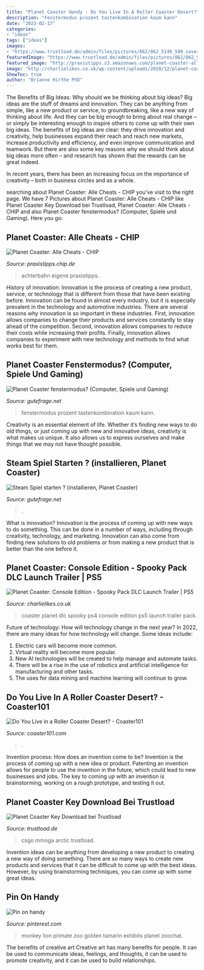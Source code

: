```yaml
---
title: "Planet Coaster Handy : Do You Live In A Roller Coaster Desert?"
description: "Fenstermodus prozent tastenkombination kaum kann"
date: "2023-02-17"
categories:
- "ideas"
tags: ["ideas"]
images:
- "https://www.trustload.de/admin/files/pictures/862/862_5140_590_cover-planet-coaster.png"
featuredImage: "https://www.trustload.de/admin/files/pictures/862/862_5140_590_cover-planet-coaster.png"
featured_image: "http://praxistipps.s3.amazonaws.com/planet-coaster-alle-cheats_daadc420.jpg?59612f7dabc91"
image: "http://charlielikes.co.uk/wp-content/uploads/2020/12/planet-coaster-console-edition-spooky-pack-dlc-launch-trailer-ps5-ps4-VWU3B-qumCA.jpg"
ShowToc: true
author: "Brianne Hirthe PhD"
---
```



The Benefits of Big Ideas: Why should we be thinking about big ideas?
Big ideas are the stuff of dreams and innovation. They can be anything from simple, like a new product or service, to groundbreaking, like a new way of thinking about life. And they can be big enough to bring about real change – or simply be interesting enough to inspire others to come up with their own big ideas.
The benefits of big ideas are clear: they drive innovation and creativity, help businesses expand their reach and reach new markets, increase productivity and efficiency, and even improve communication and teamwork. But there are also some key reasons why we should think about big ideas more often – and research has shown that the rewards can be great indeed.

In recent years, there has been an increasing focus on the importance of creativity – both in business circles and as a whole.

	

		
searching about Planet Coaster: Alle Cheats - CHIP you've visit to the right page. We have 7 Pictures about Planet Coaster: Alle Cheats - CHIP like Planet Coaster Key Download bei Trustload, Planet Coaster: Alle Cheats - CHIP and also Planet Coaster fenstermodus? (Computer, Spiele und Gaming). Here you go:
		
    
## Planet Coaster: Alle Cheats - CHIP

<img loading=lazy src="http://praxistipps.s3.amazonaws.com/planet-coaster-alle-cheats_daadc420.jpg?59612f7dabc91" onerror="this.onerror=null;this.src='https://tse1.mm.bing.net/th?id=OIP.S6l5mgH7i50qBEDHkH2bZQHaFj&amp;pid=15.1';" alt="Planet Coaster: Alle Cheats - CHIP">

_Source: praxistipps.chip.de_

>achterbahn eigene praxistipps. 

	

History of innovation:
Innovation is the process of creating a new product, service, or technology that is different from those that have been existing before. Innovation can be found in almost every industry, but it is especially prevalent in the technology and automotive industries. There are several reasons why innovation is so important in these industries. First, innovation allows companies to change their products and services constantly to stay ahead of the competition. Second, innovation allows companies to reduce their costs while increasing their profits. Finally, innovation allows companies to experiment with new technology and methods to find what works best for them.

    
## Planet Coaster Fenstermodus? (Computer, Spiele Und Gaming)

<img loading=lazy src="https://images.gutefrage.net/media/fragen/bilder/planet-coaster-fenstermodus/0_full.jpg?v=1565269217000" onerror="this.onerror=null;this.src='https://tse1.mm.bing.net/th?id=OIP.ls-QDqYbblznPYWyzrWOgAHaCF&amp;pid=15.1';" alt="Planet Coaster fenstermodus? (Computer, Spiele und Gaming)">

_Source: gutefrage.net_

>fenstermodus prozent tastenkombination kaum kann. 

	

Creativity is an essential element of life. Whether it’s finding new ways to do old things, or just coming up with new and innovative ideas, creativity is what makes us unique. It also allows us to express ourselves and make things that we may not have thought possible.

    
## Steam Spiel Starten ? (installieren, Planet Coaster)

<img loading=lazy src="https://images.gutefrage.net/media/fragen/bilder/steam-spiel-starten-/0_original.jpg?v=1476607773000" onerror="this.onerror=null;this.src='https://tse4.mm.bing.net/th?id=OIP.2WcteFKxbQ_VCSqwr7JWMQHaEK&amp;pid=15.1';" alt="Steam Spiel starten ? (installieren, Planet Coaster)">

_Source: gutefrage.net_

>. 

	

What is innovation?
Innovation is the process of coming up with new ways to do something. This can be done in a number of ways, including through creativity, technology, and marketing. Innovation can also come from finding new solutions to old problems or from making a new product that is better than the one before it.

    
## Planet Coaster: Console Edition - Spooky Pack DLC Launch Trailer | PS5

<img loading=lazy src="http://charlielikes.co.uk/wp-content/uploads/2020/12/planet-coaster-console-edition-spooky-pack-dlc-launch-trailer-ps5-ps4-VWU3B-qumCA.jpg" onerror="this.onerror=null;this.src='https://tse2.mm.bing.net/th?id=OIP.Lq47_wZosdGlTimhWNveiAHaEK&amp;pid=15.1';" alt="Planet Coaster: Console Edition - Spooky Pack DLC Launch Trailer | PS5">

_Source: charlielikes.co.uk_

>coaster planet dlc spooky ps4 console edition ps5 launch trailer pack. 

	

Future of technology: How will technology change in the next year?
In 2022, there are many ideas for how technology will change. Some ideas include:
1. Electric cars will become more common.
2. Virtual reality will become more popular. 
3. New AI technologies will be created to help manage and automate tasks. 
4. There will be a rise in the use of robotics and artificial intelligence for manufacturing and other tasks. 
5. The uses for data mining and machine learning will continue to grow.

    
## Do You Live In A Roller Coaster Desert? - Coaster101

<img loading=lazy src="https://www.coaster101.com/wp-content/uploads/2014/09/roller-coaster-desert-2014.jpg" onerror="this.onerror=null;this.src='https://tse2.mm.bing.net/th?id=OIP.0k1CXj2WZClkpfh9kg5LvgHaD_&amp;pid=15.1';" alt="Do You Live in a Roller Coaster Desert? - Coaster101">

_Source: coaster101.com_

>. 

	

Invention process: How does an invention come to be?
Invention is the process of coming up with a new idea or product. Patenting an invention allows for people to use the invention in the future, which could lead to new businesses and jobs. The key to coming up with an invention is brainstorming, working on a rough prototype, and testing it out.

    
## Planet Coaster Key Download Bei Trustload

<img loading=lazy src="https://www.trustload.de/admin/files/pictures/862/862_5140_590_cover-planet-coaster.png" onerror="this.onerror=null;this.src='https://tse3.mm.bing.net/th?id=OIP.367wfJylRxLXSG0JcDjD_AHaJ4&amp;pid=15.1';" alt="Planet Coaster Key Download bei Trustload">

_Source: trustload.de_

>csgo mmoga arctic trustload. 

	

Invention ideas can be anything from developing a new product to creating a new way of doing something. There are so many ways to create new products and services that it can be difficult to come up with the best ideas. However, by using brainstorming techniques, you can come up with some great ideas.

    
## Pin On Handy

<img loading=lazy src="https://i.pinimg.com/originals/0d/b2/18/0db2182c3459aedf23fc425824404bb2.jpg" onerror="this.onerror=null;this.src='https://tse1.mm.bing.net/th?id=OIP.LMVNY7ORdigXJ3Rza4DMywHaFj&amp;pid=15.1';" alt="Pin on handy">

_Source: pinterest.com_

>monkey lion primate zoo golden tamarin exhibits planet zoochat. 

	

The benefits of creative art
Creative art has many benefits for people. It can be used to communicate ideas, feelings, and thoughts, it can be used to promote creativity, and it can be used to build relationships.

